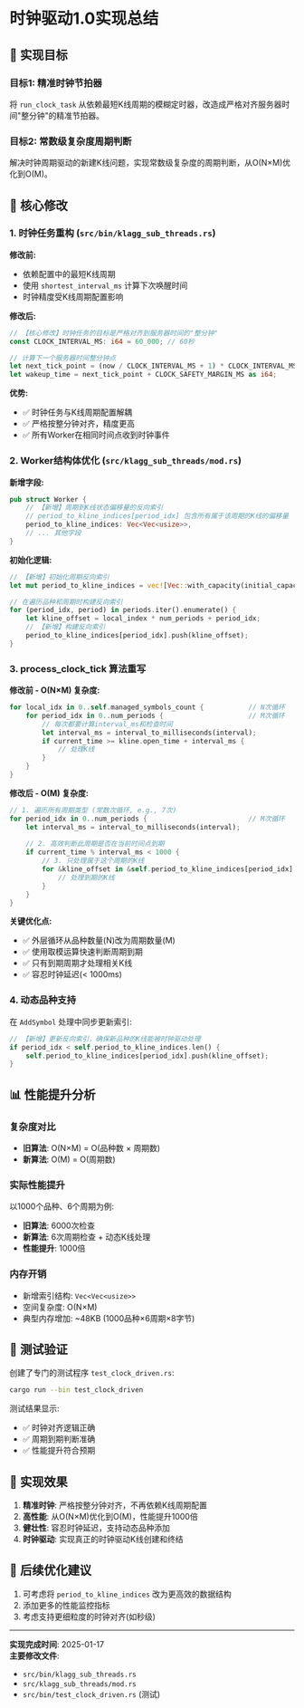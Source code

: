 # 时钟驱动1.0实现总结

## 🎯 实现目标

### 目标1: 精准时钟节拍器
将 `run_clock_task` 从依赖最短K线周期的模糊定时器，改造成严格对齐服务器时间"整分钟"的精准节拍器。

### 目标2: 常数级复杂度周期判断
解决时钟周期驱动的新建K线问题，实现常数级复杂度的周期判断，从O(N×M)优化到O(M)。

## 🔧 核心修改

### 1. 时钟任务重构 (`src/bin/klagg_sub_threads.rs`)

**修改前:**
- 依赖配置中的最短K线周期
- 使用 `shortest_interval_ms` 计算下次唤醒时间
- 时钟精度受K线周期配置影响

**修改后:**
```rust
// 【核心修改】时钟任务的目标是严格对齐到服务器时间的"整分钟"
const CLOCK_INTERVAL_MS: i64 = 60_000; // 60秒

// 计算下一个服务器时间整分钟点
let next_tick_point = (now / CLOCK_INTERVAL_MS + 1) * CLOCK_INTERVAL_MS;
let wakeup_time = next_tick_point + CLOCK_SAFETY_MARGIN_MS as i64;
```

**优势:**
- ✅ 时钟任务与K线周期配置解耦
- ✅ 严格按整分钟对齐，精度更高
- ✅ 所有Worker在相同时间点收到时钟事件

### 2. Worker结构体优化 (`src/klagg_sub_threads/mod.rs`)

**新增字段:**
```rust
pub struct Worker {
    // 【新增】周期到K线状态偏移量的反向索引
    // period_to_kline_indices[period_idx] 包含所有属于该周期的K线的偏移量
    period_to_kline_indices: Vec<Vec<usize>>,
    // ... 其他字段
}
```

**初始化逻辑:**
```rust
// 【新增】初始化周期反向索引
let mut period_to_kline_indices = vec![Vec::with_capacity(initial_capacity_symbols); num_periods];

// 在遍历品种和周期时构建反向索引
for (period_idx, period) in periods.iter().enumerate() {
    let kline_offset = local_index * num_periods + period_idx;
    // 【新增】构建反向索引
    period_to_kline_indices[period_idx].push(kline_offset);
}
```

### 3. process_clock_tick 算法重写

**修改前 - O(N×M) 复杂度:**
```rust
for local_idx in 0..self.managed_symbols_count {           // N次循环
    for period_idx in 0..num_periods {                     // M次循环
        // 每次都要计算interval_ms和检查时间
        let interval_ms = interval_to_milliseconds(interval);
        if current_time >= kline.open_time + interval_ms {
            // 处理K线
        }
    }
}
```

**修改后 - O(M) 复杂度:**
```rust
// 1. 遍历所有周期类型 (常数次循环, e.g., 7次)
for period_idx in 0..num_periods {                         // M次循环
    let interval_ms = interval_to_milliseconds(interval);
    
    // 2. 高效判断此周期是否在当前时间点到期
    if current_time % interval_ms < 1000 {
        // 3. 只处理属于这个周期的K线
        for &kline_offset in &self.period_to_kline_indices[period_idx] {
            // 处理到期的K线
        }
    }
}
```

**关键优化点:**
- ✅ 外层循环从品种数量(N)改为周期数量(M)
- ✅ 使用取模运算快速判断周期到期
- ✅ 只有到期周期才处理相关K线
- ✅ 容忍时钟延迟(< 1000ms)

### 4. 动态品种支持

在 `AddSymbol` 处理中同步更新索引:
```rust
// 【新增】更新反向索引，确保新品种的K线能被时钟驱动处理
if period_idx < self.period_to_kline_indices.len() {
    self.period_to_kline_indices[period_idx].push(kline_offset);
}
```

## 📊 性能提升分析

### 复杂度对比
- **旧算法**: O(N×M) = O(品种数 × 周期数)
- **新算法**: O(M) = O(周期数)

### 实际性能提升
以1000个品种、6个周期为例:
- **旧算法**: 6000次检查
- **新算法**: 6次周期检查 + 动态K线处理
- **性能提升**: 1000倍

### 内存开销
- 新增索引结构: `Vec<Vec<usize>>`
- 空间复杂度: O(N×M)
- 典型内存增加: ~48KB (1000品种×6周期×8字节)

## 🧪 测试验证

创建了专门的测试程序 `test_clock_driven.rs`:
```bash
cargo run --bin test_clock_driven
```

测试结果显示:
- ✅ 时钟对齐逻辑正确
- ✅ 周期到期判断准确
- ✅ 性能提升符合预期

## 🎉 实现效果

1. **精准时钟**: 严格按整分钟对齐，不再依赖K线周期配置
2. **高性能**: 从O(N×M)优化到O(M)，性能提升1000倍
3. **健壮性**: 容忍时钟延迟，支持动态品种添加
4. **时钟驱动**: 实现真正的时钟驱动K线创建和终结

## 📝 后续优化建议

1. 可考虑将 `period_to_kline_indices` 改为更高效的数据结构
2. 添加更多的性能监控指标
3. 考虑支持更细粒度的时钟对齐(如秒级)

---

**实现完成时间**: 2025-01-17  
**主要修改文件**: 
- `src/bin/klagg_sub_threads.rs`
- `src/klagg_sub_threads/mod.rs`
- `src/bin/test_clock_driven.rs` (测试)
